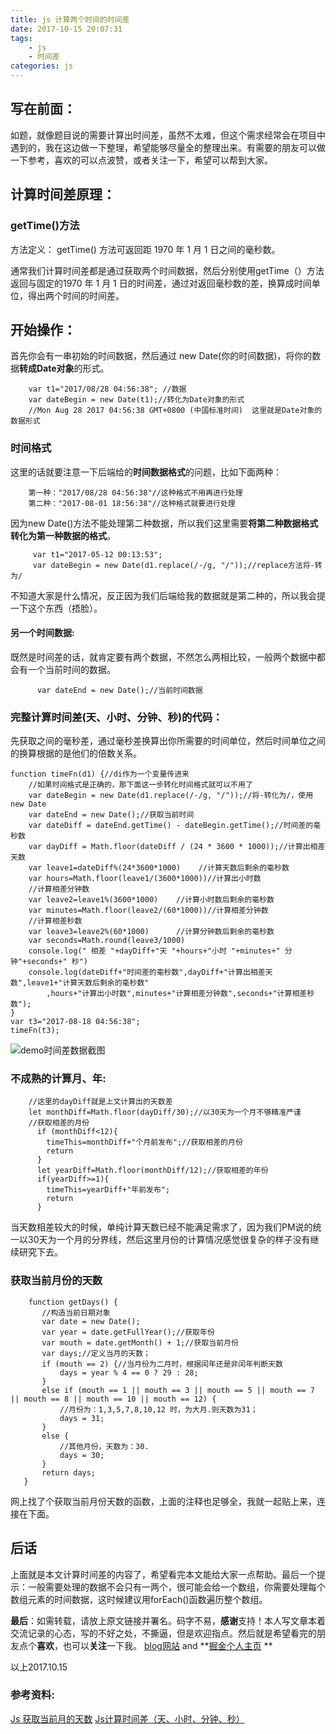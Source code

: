 ```yaml
---
title: js 计算两个时间的时间差
date: 2017-10-15 20:07:31
tags:
    - js
    - 时间差
categories: js
---
```

写在前面：
---
如题，就像题目说的需要计算出时间差，虽然不太难，但这个需求经常会在项目中遇到的，我在这边做一下整理，希望能够尽量全的整理出来。有需要的朋友可以做一下参考，喜欢的可以点波赞，或者关注一下，希望可以帮到大家。

计算时间差原理：
---

### getTime()方法

方法定义： getTime() 方法可返回距 1970 年 1 月 1 日之间的毫秒数。

通常我们计算时间差都是通过获取两个时间数据，然后分别使用getTime（）方法返回与固定的1970 年 1 月 1 日的时间差，通过对返回毫秒数的差，换算成时间单位，得出两个时间的时间差。

开始操作：
---

首先你会有一串初始的时间数据，然后通过 new Date(你的时间数据)，将你的数据**转成Date对象**的形式。

        var t1="2017/08/28 04:56:38"; //数据
        var dateBegin = new Date(t1);//转化为Date对象的形式
        //Mon Aug 28 2017 04:56:38 GMT+0800 (中国标准时间)  这里就是Date对象的数据形式

### 时间格式

这里的话就要注意一下后端给的**时间数据格式**的问题，比如下面两种：

        第一种："2017/08/28 04:56:38"//这种格式不用再进行处理
        第二种："2017-08-01 18:56:38"//这种格式就要进行处理

因为new Date()方法不能处理第二种数据，所以我们这里需要**将第二种数据格式转化为第一种数据的格式**。

         var t1="2017-05-12 00:13:53";
         var dateBegin = new Date(d1.replace(/-/g, "/"));//replace方法将-转为/

不知道大家是什么情况，反正因为我们后端给我的数据就是第二种的，所以我会提一下这个东西（捂脸）。

#### 另一个时间数据:

既然是时间差的话，就肯定要有两个数据，不然怎么两相比较，一般两个数据中都会有一个当前时间的数据。

          var dateEnd = new Date();//当前时间数据

### 完整计算时间差(天、小时、分钟、秒)的代码：

先获取之间的毫秒差，通过毫秒差换算出你所需要的时间单位，然后时间单位之间的换算根据的是他们的倍数关系。

    function timeFn(d1) {//di作为一个变量传进来
        //如果时间格式是正确的，那下面这一步转化时间格式就可以不用了
        var dateBegin = new Date(d1.replace(/-/g, "/"));//将-转化为/，使用new Date
        var dateEnd = new Date();//获取当前时间
        var dateDiff = dateEnd.getTime() - dateBegin.getTime();//时间差的毫秒数
        var dayDiff = Math.floor(dateDiff / (24 * 3600 * 1000));//计算出相差天数
        var leave1=dateDiff%(24*3600*1000)    //计算天数后剩余的毫秒数
        var hours=Math.floor(leave1/(3600*1000))//计算出小时数
        //计算相差分钟数
        var leave2=leave1%(3600*1000)    //计算小时数后剩余的毫秒数
        var minutes=Math.floor(leave2/(60*1000))//计算相差分钟数
        //计算相差秒数
        var leave3=leave2%(60*1000)      //计算分钟数后剩余的毫秒数
        var seconds=Math.round(leave3/1000)
        console.log(" 相差 "+dayDiff+"天 "+hours+"小时 "+minutes+" 分钟"+seconds+" 秒")
        console.log(dateDiff+"时间差的毫秒数",dayDiff+"计算出相差天数",leave1+"计算天数后剩余的毫秒数"
            ,hours+"计算出小时数",minutes+"计算相差分钟数",seconds+"计算相差秒数");
    }
    var t3="2017-08-18 04:56:38";
    timeFn(t3);

![demo时间差数据截图](https://github.com/OBKoro1/articleImg_src/blob/master/weibo_img_move/undefined?raw=true?raw=true)

### 不成熟的计算月、年:

        //这里的dayDiff就是上文计算出的天数差
        let monthDiff=Math.floor(dayDiff/30);//以30天为一个月不够精准严谨
        //获取相差的月份
          if (monthDiff<12){
            timeThis=monthDiff+"个月前发布";//获取相差的月份
            return
          }
          let yearDiff=Math.floor(monthDiff/12);//获取相差的年份
          if(yearDiff>=1){
            timeThis=yearDiff+"年前发布";
            return
          }

当天数相差较大的时候，单纯计算天数已经不能满足需求了，因为我们PM说的统一以30天为一个月的分界线，然后这里月份的计算情况感觉很复杂的样子没有继续研究下去。

### 获取当前月份的天数

        function getDays() {
           //构造当前日期对象
           var date = new Date();
           var year = date.getFullYear();//获取年份
           var mouth = date.getMonth() + 1;//获取当前月份
           var days;//定义当月的天数；
           if (mouth == 2) {//当月份为二月时，根据闰年还是非闰年判断天数
               days = year % 4 == 0 ? 29 : 28;
           }
           else if (mouth == 1 || mouth == 3 || mouth == 5 || mouth == 7 || mouth == 8 || mouth == 10 || mouth == 12) {
               //月份为：1,3,5,7,8,10,12 时，为大月.则天数为31；
               days = 31;
           }
           else {
               //其他月份，天数为：30.
               days = 30;
           }
           return days;
       }
网上找了个获取当前月份天数的函数，上面的注释也足够全，我就一起贴上来，连接在下面。

后话
---
上面就是本文计算时间差的内容了，希望看完本文能给大家一点帮助。最后一个提示：一般需要处理的数据不会只有一两个，很可能会给一个数组，你需要处理每个数组元素的时间数据，这时候建议用forEach()函数遍历整个数组。


**最后**：如需转载，请放上原文链接并署名。码字不易，**感谢**支持！本人写文章本着交流记录的心态，写的不好之处，不撕逼，但是欢迎指点。然后就是希望看完的朋友点个**喜欢**，也可以**关注**一下我。
[blog网站](http://obkoro1.com/)  and **[掘金个人主页](https://juejin.im/user/58714f0eb123db4a2eb95372) **

以上2017.10.15

### 参考资料:

[Js 获取当前月的天数](http://www.cnblogs.com/rzm2wxm/p/5749151.html)
[ Js计算时间差（天、小时、分钟、秒）](http://blog.csdn.net/wei_jie_zhang/article/details/45873837)